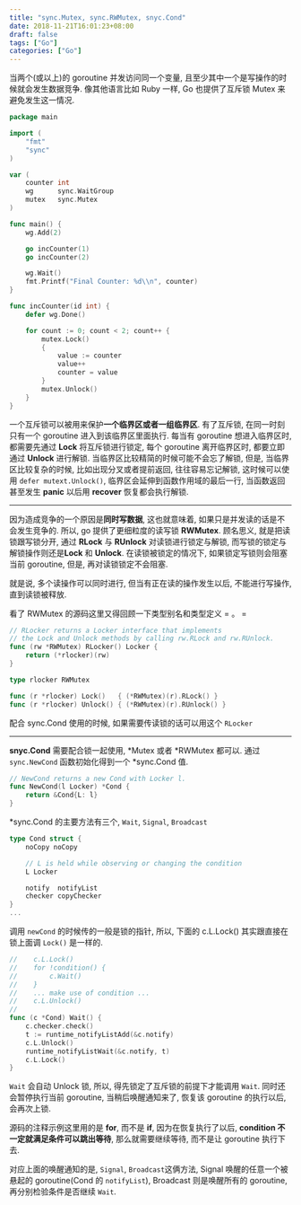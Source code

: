 ```yaml
---
title: "sync.Mutex, sync.RWMutex, snyc.Cond"
date: 2018-11-21T16:01:23+08:00
draft: false
tags: ["Go"]
categories: ["Go"]
---
```


当两个(或以上)的 goroutine 并发访问同一个变量, 且至少其中一个是写操作的时候就会发生数据竞争. 像其他语言比如 Ruby 一样, Go 也提供了互斥锁 Mutex 来避免发生这一情况.

```go
package main

import (
	"fmt"
	"sync"
)

var (
	counter int
	wg      sync.WaitGroup
	mutex   sync.Mutex
)

func main() {
	wg.Add(2)

	go incCounter(1)
	go incCounter(2)

	wg.Wait()
	fmt.Printf("Final Counter: %d\\n", counter)
}

func incCounter(id int) {
	defer wg.Done()

	for count := 0; count < 2; count++ {
		mutex.Lock()
		{
			value := counter
			value++
			counter = value
		}
		mutex.Unlock()
	}
}
```

一个互斥锁可以被用来保护**一个临界区或者一组临界区**. 有了互斥锁, 在同一时刻只有一个 goroutine 进入到该临界区里面执行. 每当有 goroutine 想进入临界区时, 都需要先通过 **Lock** 将互斥锁进行锁定, 每个 goroutine 离开临界区时, 都要立即通过 **Unlock** 进行解锁.  当临界区比较精简的时候可能不会忘了解锁, 但是, 当临界区比较复杂的时候, 比如出现分叉或者提前返回, 往往容易忘记解锁, 这时候可以使用 `defer mutext.Unlock()`,  临界区会延伸到函数作用域的最后一行, 当函数返回甚至发生 **panic** 以后用 **recover** 恢复都会执行解锁.

-------------

因为造成竞争的一个原因是**同时写数据**, 这也就意味着, 如果只是并发读的话是不会发生竞争的. 所以, go 提供了更细粒度的读写锁 **RWMutex**. 顾名思义, 就是把读锁跟写锁分开,  通过 **RLock** 与 **RUnlock** 对读锁进行锁定与解锁, 而写锁的锁定与解锁操作则还是**Lock** 和 **Unlock**. 在读锁被锁定的情况下, 如果锁定写锁则会阻塞当前 goroutine, 但是, 再对读锁锁定不会阻塞.

就是说, 多个读操作可以同时进行, 但当有正在读的操作发生以后, 不能进行写操作, 直到读锁被释放.

看了 RWMutex 的源码这里又得回顾一下类型别名和类型定义 = 。 =

```go
// RLocker returns a Locker interface that implements
// the Lock and Unlock methods by calling rw.RLock and rw.RUnlock.
func (rw *RWMutex) RLocker() Locker {
	return (*rlocker)(rw)
}

type rlocker RWMutex

func (r *rlocker) Lock()   { (*RWMutex)(r).RLock() }
func (r *rlocker) Unlock() { (*RWMutex)(r).RUnlock() }
```

配合 sync.Cond 使用的时候, 如果需要传读锁的话可以用这个 `RLocker`

-------------

**snyc.Cond** 需要配合锁一起使用, *Mutex 或者 *RWMutex 都可以. 通过 `sync.NewCond` 函数初始化得到一个 *sync.Cond 值.

```go
// NewCond returns a new Cond with Locker l.
func NewCond(l Locker) *Cond {
	return &Cond{L: l}
}
```

*sync.Cond 的主要方法有三个, `Wait`, `Signal`, `Broadcast`

```go
type Cond struct {
	noCopy noCopy

	// L is held while observing or changing the condition
	L Locker

	notify  notifyList
	checker copyChecker
}
...
```

调用 `newCond` 的时候传的一般是锁的指针, 所以, 下面的 c.L.Lock() 其实跟直接在锁上面调 `Lock()` 是一样的.

```go
//    c.L.Lock()
//    for !condition() {
//        c.Wait()
//    }
//    ... make use of condition ...
//    c.L.Unlock()
//
func (c *Cond) Wait() {
	c.checker.check()
	t := runtime_notifyListAdd(&c.notify)
	c.L.Unlock()
	runtime_notifyListWait(&c.notify, t)
	c.L.Lock()
}
```

`Wait` 会自动 Unlock 锁, 所以, 得先锁定了互斥锁的前提下才能调用 `Wait`. 同时还会暂停执行当前 goroutine, 当稍后唤醒通知来了, 恢复该 goroutine 的执行以后, 会再次上锁.

源码的注释示例这里用的是 **for**, 而不是 **if**, 因为在恢复执行了以后, **condition 不一定就满足条件可以跳出等待**, 那么就需要继续等待, 而不是让 goroutine 执行下去.

对应上面的唤醒通知的是, `Signal`, `Broadcast`这俩方法, Signal 唤醒的任意一个被悬起的 goroutine(Cond 的 `notifyList`), Broadcast 则是唤醒所有的 goroutine, 再分别检验条件是否继续 `Wait`.
